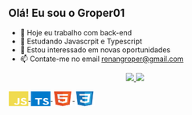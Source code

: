 ## Olá! Eu sou o Groper01 

- 👔 Hoje eu trabalho com back-end
- 🌱 Estudando Javascrpit e Typescript
- 👀 Estou interessado em novas oportunidades
- 📫 Contate-me no email renangroper@gmail.com

<div align="center">
  <a href="https://github.com/Groper01">
  <img height="180em" src="https://github-readme-stats.vercel.app/api?username=Groper01&show_icons=true&theme=dark&include_all_commits=true&count_private=true"/>
  <img height="180em" src="https://github-readme-stats.vercel.app/api/top-langs/?username=Groper01&layout=compact&langs_count=7&theme=dark"/>
</div>
  
  <div style="display: inline_block"><br>
  <img align="center" alt="Rafa-Js" height="30" width="40" src="https://raw.githubusercontent.com/devicons/devicon/master/icons/javascript/javascript-plain.svg">
  <img align="center" alt="Rafa-Ts" height="30" width="40" src="https://raw.githubusercontent.com/devicons/devicon/master/icons/typescript/typescript-plain.svg">
  <img align="center" alt="Rafa-HTML" height="30" width="40" src="https://raw.githubusercontent.com/devicons/devicon/master/icons/html5/html5-original.svg">
  <img align="center" alt="Rafa-CSS" height="30" width="40" src="https://raw.githubusercontent.com/devicons/devicon/master/icons/css3/css3-original.svg">
</div>
  
##

  
